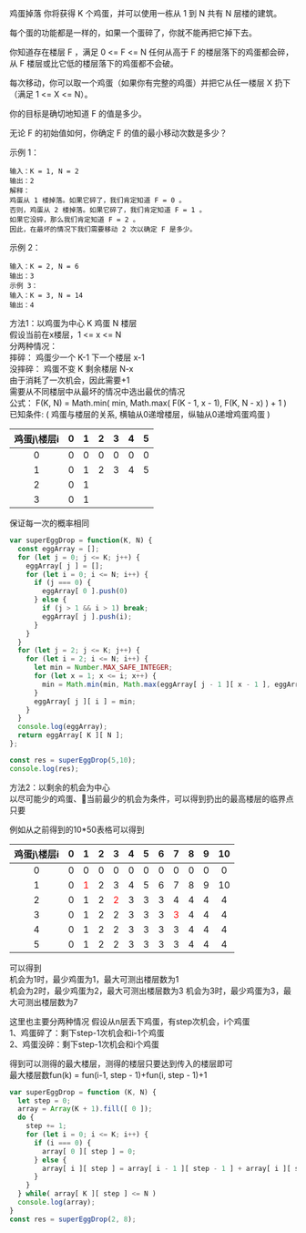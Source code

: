 鸡蛋掉落
你将获得 K 个鸡蛋，并可以使用一栋从 1 到 N  共有 N 层楼的建筑。

每个蛋的功能都是一样的，如果一个蛋碎了，你就不能再把它掉下去。

你知道存在楼层 F ，满足 0 <= F <= N 任何从高于 F 的楼层落下的鸡蛋都会碎，从 F 楼层或比它低的楼层落下的鸡蛋都不会破。

每次移动，你可以取一个鸡蛋（如果你有完整的鸡蛋）并把它从任一楼层 X 扔下（满足 1 <= X <= N）。

你的目标是确切地知道 F 的值是多少。

无论 F 的初始值如何，你确定 F 的值的最小移动次数是多少？

 

示例 1：
```
输入：K = 1, N = 2
输出：2
解释：
鸡蛋从 1 楼掉落。如果它碎了，我们肯定知道 F = 0 。
否则，鸡蛋从 2 楼掉落。如果它碎了，我们肯定知道 F = 1 。
如果它没碎，那么我们肯定知道 F = 2 。
因此，在最坏的情况下我们需要移动 2 次以确定 F 是多少。
```

示例 2：
```
输入：K = 2, N = 6
输出：3
示例 3：
输入：K = 3, N = 14
输出：4
```

方法1：以鸡蛋为中心 
  K 鸡蛋    N 楼层  
  假设当前在x楼层，1 <= x <= N  
  分两种情况：  
  摔碎： 鸡蛋少一个 K-1     下一个楼层  x-1  
  没摔碎： 鸡蛋不变 K       剩余楼层    N-x  
  由于消耗了一次机会，因此需要+1  
  需要从不同楼层中从最坏的情况中选出最优的情况  
  公式：
  F(K, N) = Math.min( min, Math.max( F(K - 1, x - 1), F(K, N - x) ) + 1 )  
  已知条件:  ( 鸡蛋与楼层的关系, 横轴从0递增楼层，纵轴从0递增鸡蛋鸡蛋 )  
  
鸡蛋j\楼层i|0|1|2|3|4|5
:-:|:-:|:-:|:-:|:-:|:-:|:-:
0|0|0|0|0|0|0|0
1|0|1|2|3|4|5|6
2|0|1
3|0|1

  保证每一次的概率相同

```javascript
var superEggDrop = function(K, N) {
  const eggArray = [];
  for (let j = 0; j <= K; j++) {
    eggArray[ j ] = [];
    for (let i = 0; i <= N; i++) {
      if (j === 0) {
        eggArray[ 0 ].push(0)
      } else {
        if (j > 1 && i > 1) break;
        eggArray[ j ].push(i);
      }
    }
  }
  for (let j = 2; j <= K; j++) {
    for (let i = 2; i <= N; i++) {
      let min = Number.MAX_SAFE_INTEGER;
      for (let x = 1; x <= i; x++) {
        min = Math.min(min, Math.max(eggArray[ j - 1 ][ x - 1 ], eggArray[ j ][ i - x ]) + 1);
      }
      eggArray[ j ][ i ] = min;
    }
  }
  console.log(eggArray);
  return eggArray[ K ][ N ];
};

const res = superEggDrop(5,10);
console.log(res);
```


方法2：以剩余的机会为中心  
以尽可能少的鸡蛋、当前最少的机会为条件，可以得到扔出的最高楼层的临界点  
只要

例如从之前得到的10*50表格可以得到  

|鸡蛋j\楼层i|0|1|2|3|4|5|6|7|8|9|10
:-:|:-:|:-:|:-:|:-:|:-:|:-:|:-:|:-:|:-:|:-:|:-:
0|0|0|0|0|0|0|0|0|0|0|0|0
1|0|<span style="color: red">1</span>|2|3|4|5|6|7|8|9|10
2|0|1|2|<span style="color: red">2</span>|3|3|3|4|4|4|4
3|0|1|2|2|3|3|3|<span style="color: red">3</span>|4|4|4
4|0|1|2|2|3|3|3|3|4|4|4
5|0|1|2|2|3|3|3|3|4|4|4  


可以得到   
机会为1时，最少鸡蛋为1，最大可测出楼层数为1  
机会为2时，最少鸡蛋为2，最大可测出楼层数为3
机会为3时，最少鸡蛋为3，最大可测出楼层数为7

这里也主要分两种情况
假设从n层丢下鸡蛋，有step次机会，i个鸡蛋  
1、鸡蛋碎了：剩下step-1次机会和i-1个鸡蛋  
2、鸡蛋没碎：剩下step-1次机会和i个鸡蛋  

得到可以测得的最大楼层，测得的楼层只要达到传入的楼层即可  
最大楼层数fun(k) = fun(i-1, step - 1)+fun(i, step - 1)+1
```javascript
var superEggDrop = function (K, N) {
  let step = 0;
  array = Array(K + 1).fill([ 0 ]);
  do {
    step += 1;
    for (let i = 0; i <= K; i++) {
      if (i === 0) {
        array[ 0 ][ step ] = 0;
      } else {
        array[ i ][ step ] = array[ i - 1 ][ step - 1 ] + array[ i ][ step - 1 ] + 1;
      }
    }
  } while( array[ K ][ step ] <= N )
  console.log(array);
}
const res = superEggDrop(2, 8);
```